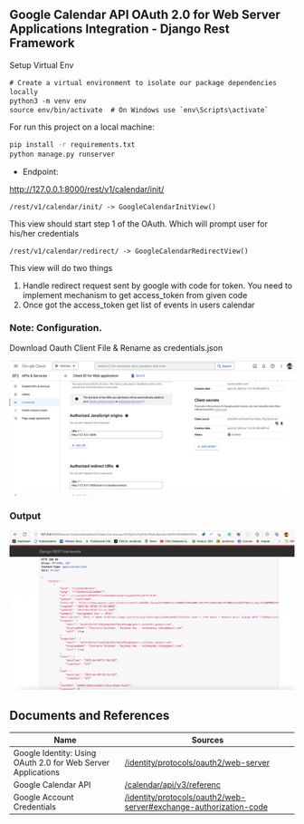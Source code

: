 ## Google Calendar API OAuth 2.0 for Web Server Applications Integration - Django Rest Framework

Setup Virtual Env

```
# Create a virtual environment to isolate our package dependencies locally
python3 -m venv env
source env/bin/activate  # On Windows use `env\Scripts\activate`
```

For run this project on a local machine:

```sh
pip install -r requirements.txt
python manage.py runserver
```

- Endpoint:

http://127.0.0.1:8000/rest/v1/calendar/init/

```
/rest/v1/calendar/init/ -> GoogleCalendarInitView()
```

This view should start step 1 of the OAuth. Which will prompt user for his/her credentials

```
/rest/v1/calendar/redirect/ -> GoogleCalendarRedirectView()
```

This view will do two things

1. Handle redirect request sent by google with code for token. You
   need to implement mechanism to get access_token from given
   code
2. Once got the access_token get list of events in users calendar

### Note: Configuration.

Download Oauth Client File & Rename as credentials.json

![](screenshot/Oauth_Client_Setup.png?raw=true)

### Output

![](screenshot/OutPut.png?raw=true)

## Documents and References

| Name                                                         | Sources                                                                   |
| ------------------------------------------------------------ | ------------------------------------------------------------------------- |
| Google Identity: Using OAuth 2.0 for Web Server Applications | [/identity/protocols/oauth2/web-server][PlDb]                             |
| Google Calendar API                                          | [/calendar/api/v3/referenc][PlGh]                                         |
| Google Account Credentials                                   | [/identity/protocols/oauth2/web-server#exchange-authorization-code][PlIa] |

[PlDb]: https://developers.google.com/identity/protocols/oauth2/web-server
[PlGh]: https://developers.google.com/calendar/api/v3/reference
[PlIa]: https://developers.google.com/identity/protocols/oauth2/web-server#exchange-authorization-codee
